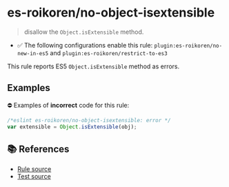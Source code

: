 # es-roikoren/no-object-isextensible
> disallow the `Object.isExtensible` method.

- ✅ The following configurations enable this rule: `plugin:es-roikoren/no-new-in-es5` and `plugin:es-roikoren/restrict-to-es3`

This rule reports ES5 `Object.isExtensible` method as errors.

## Examples

⛔ Examples of **incorrect** code for this rule:

```js
/*eslint es-roikoren/no-object-isextensible: error */
var extensible = Object.isExtensible(obj);
```

## 📚 References

- [Rule source](https://github.com/roikoren755/eslint-plugin-es/blob/v0.0.3/src/rules/no-object-isextensible.ts)
- [Test source](https://github.com/roikoren755/eslint-plugin-es/blob/v0.0.3/tests/src/rules/no-object-isextensible.ts)
